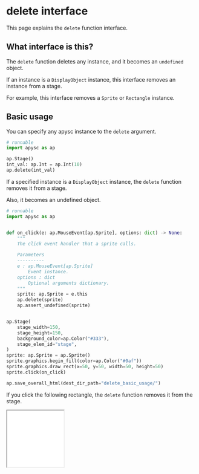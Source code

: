 # delete interface

This page explains the `delete` function interface.

## What interface is this?

The `delete` function deletes any instance, and it becomes an `undefined` object.

If an instance is a `DisplayObject` instance, this interface removes an instance from a stage.

For example, this interface removes a `Sprite` or `Rectangle` instance.

## Basic usage

You can specify any apysc instance to the `delete` argument.

```py
# runnable
import apysc as ap

ap.Stage()
int_val: ap.Int = ap.Int(10)
ap.delete(int_val)
```

If a specified instance is a `DisplayObject` instance, the `delete` function removes it from a stage.

Also, it becomes an undefined object.

```py
# runnable
import apysc as ap


def on_click(e: ap.MouseEvent[ap.Sprite], options: dict) -> None:
    """
    The click event handler that a sprite calls.

    Parameters
    ----------
    e : ap.MouseEvent[ap.Sprite]
        Event instance.
    options : dict
        Optional arguments dictionary.
    """
    sprite: ap.Sprite = e.this
    ap.delete(sprite)
    ap.assert_undefined(sprite)


ap.Stage(
    stage_width=150,
    stage_height=150,
    background_color=ap.Color("#333"),
    stage_elem_id="stage",
)
sprite: ap.Sprite = ap.Sprite()
sprite.graphics.begin_fill(color=ap.Color("#0af"))
sprite.graphics.draw_rect(x=50, y=50, width=50, height=50)
sprite.click(on_click)

ap.save_overall_html(dest_dir_path="delete_basic_usage/")
```

If you click the following rectangle, the `delete` function removes it from the stage.

<iframe src="static/delete_basic_usage/index.html" width="150" height="150"></iframe>